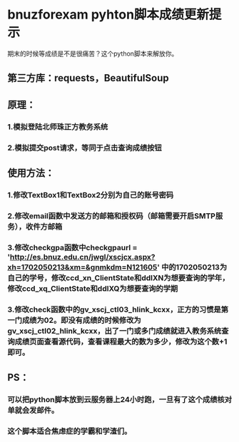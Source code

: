 # bnuzforexam pyhton脚本成绩更新提示
期末的时候等成绩是不是很痛苦？这个python脚本来解放你。

## 第三方库：requests，BeautifulSoup

## 原理：
### 1.模拟登陆北师珠正方教务系统
### 2.模拟提交post请求，等同于点击查询成绩按钮

## 使用方法：
### 1.修改TextBox1和TextBox2分别为自己的账号密码
### 2.修改email函数中发送方的邮箱和授权码（邮箱需要开启SMTP服务），收件方邮箱
### 3.修改checkgpa函数中checkgpaurl = 'http://es.bnuz.edu.cn/jwgl/xscjcx.aspx?xh=1702050213&xm=&gnmkdm=N121605' 中的1702050213为自己的学号，修改ccd_xn_ClientState和ddlXN为想要查询的学年，修改ccd_xq_ClientState和ddlXQ为想要查询的学期
### 3.修改check函数中的gv_xscj_ctl03_hlink_kcxx，正方的习惯是第一门成绩为02。即没有成绩的时候修改为gv_xscj_ctl02_hlink_kcxx，出了一门或多门成绩就进入教务系统查询成绩页面查看源代码，查看课程最大的数为多少，修改为这个数+1即可。

## PS：
### 可以把python脚本放到云服务器上24小时跑，一旦有了这个成绩核对单就会发邮件。
### 这个脚本适合焦虑症的学霸和学渣们。
